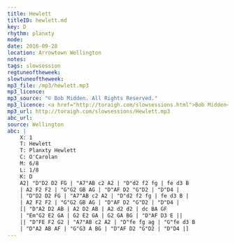 ```yaml
---
title: Hewlett
titleID: hewlett.md
key: D
rhythm: planxty
mode:
date: 2016-09-28
location: Arrowtown Wellington
notes:
tags: slowsession
regtuneoftheweek:
slowtuneoftheweek:
mp3_file: /mp3/hewlett.mp3
mp3_licence:
mp3_source: "© Bob Midden. All Rights Reserved."
mp3_licence: <a href="http://toraigh.com/slowsessions.html">Bob Midden</a>
mp3_url: http://toraigh.com/slowsessions/Hewlett.mp3
abc_url:
source: Wellington
abc: |
    X: 1
    T: Hewlett
    T: Planxty Hewlett
    C: O'Carolan
    M: 6/8
    L: 1/8
    K: D
    A2| "D"D2 D2 FG | "A7"AB c2 A2 | "D"d2 f2 fg | fe d3 B
    | A2 F2 F2 | "G"G2 GB AG | "D"AF D2 "G"D2 | "D"D4 |
    | "D"D2 D2 FG | "A7"AB c2 A2 | "D"d2 f2 fg | fe d3 B |
    | A2 F2 F2 | "G"G2 GB AG | "D"AF D2 "G"D2 | "D"D4 |
    [| "D"A2 D2 AB | A2 D2 AB | A2 d2 d2 | dc BA GF
    | "Em"G2 E2 GA | G2 E2 GA | G2 GA BG | "D"AF D3 E ||
    || "D"FE F2 G2 | "A7"AB c2 A2 | "D"fe fg ag | "G"fe d3 B
    | "D"A2 AB AF | "G"G3 A BG | "D"AF D2 "G"D2 | "D"D4 |]
---
```

